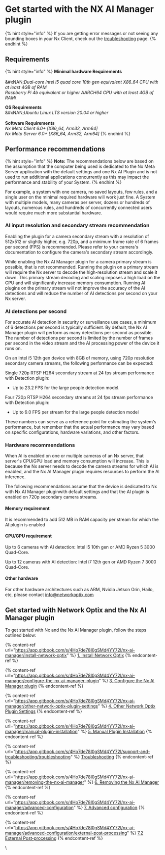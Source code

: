 # Get started with the NX AI Manager plugin

{% hint style="info" %}
If you are getting error messages or not seeing any bounding boxes in your Nx Client, check out the [troubleshooting](../support-and-troubleshooting/how-to-get-support.md) page.
{% endhint %}

## Requirements

{% hint style="info" %}
**Minimal hardware Requirements**\
\
&#xNAN;_&#x44;ual-core Intel i5 quad core 10th gen equivalent X86\_64 CPU with at least 4GB of RAM_\
_Raspberry Pi 4b equivalent or higher AARCH64 CPU with at least 4GB of RAM_\


**OS Requirements**\
&#xNAN;_&#x55;buntu Linux LTS version 20.04 or higher_\
\
**Software Requirements**\
_Nx Meta Client 6.0+                                      \[X86\_64, Arm32, Arm64]_\
_Nx Meta Server 6.0+                                      \[X86\_64, Arm32, Arm64]_
{% endhint %}

## Performance recommendations

{% hint style="info" %}
**Note:** The recommendations below are based on the assumption that the computer being used is dedicated to the Nx Meta Server application with the default settings and one Nx AI Plugin and is not used to run additional applications concurrently as this may impact the performance and stability of your System.
{% endhint %}

For example, a system with one camera, no saved layouts, few rules, and a single user on the minimal required hardware will work just fine. A System with multiple models, many cameras per server, dozens or hundreds of layouts, numerous rules, and hundreds of concurrently connected users would require much more substantial hardware.

### AI input resolution and secondary stream recommendation

Enabling the plugin for a camera secondary stream with a resolution of 512x512 or slightly higher, e.g. 720p, and a minimum frame rate of 6 frames per second (FPS) is recommended. Please refer to your camera's documentation to configure the camera's secondary stream accordingly.

While enabling the Nx AI Manager plugin for a camera primary stream is possible, that is not recommended. Running the plugin on a primary stream will require the Nx server to decode the high-resolution stream and scale it down. This primary stream decoding and scaling imposes a high load on the CPU and will significantly increase memory consumption. Running AI plugins on the primary stream will not improve the accuracy of the AI detections and will reduce the number of AI detections per second on your Nx server.

### AI detections per second

For accurate AI detection in security or surveillance use cases, a minimum of 6 detections per second is typically sufficient. By default, the Nx AI Manager plugin will perform as many detections per second as possible. The number of detections per second is limited by the number of frames per second in the video stream and the AI processing power of the device it runs on.

On an Intel i5 12th gen device with 8GB of memory, using 720p resolution secondary camera streams, the following performance can be expected:

Single 720p RTSP H264 secondary stream at 24 fps stream performance with Detection plugin:

* Up to 23.2 FPS for the large people detection model.

Four 720p RTSP H264 secondary streams at 24 fps stream performance with Detection plugin:

* Up to 9.0 FPS per stream for the large people detection model

These numbers can serve as a reference point for estimating the system's performance, but remember that the actual performance may vary based on specific configurations, hardware variations, and other factors.

### Hardware recommendations

When AI is enabled on one or multiple cameras of an Nx server, that server's CPU/GPU load and memory consumption will increase. This is because the Nx server needs to decode the camera streams for which AI is enabled, and the Nx AI Manager plugin requires resources to perform the AI inference.&#x20;

The following recommendations assume that the device is dedicated to Nx with Nx AI Manager pluginwith default settings and that the AI plugin is enabled on 720p secondary camera streams.

#### Memory requirement

It is recommended to add 512 MB in RAM capacity per stream for which the AI plugin is enabled

#### CPU/GPU requirement

Up to 6 cameras with AI detection: Intel i5 10th gen or AMD Ryzen 5 3000 Quad-Core.

Up to 12 cameras with AI detection: Intel i7 12th gen or AMD Ryzen 7 3000 Quad-Core.

#### Other hardware

For other hardware architectures such as ARM, Nvidia Jetson Orin, Hailo, etc, please contact info@networkoptix.com

## Get started with Network Optix and the Nx AI Manager plugin

To get started with Nx and the Nx AI Manager plugin, follow the steps outlined below:&#x20;

{% content-ref url="https://app.gitbook.com/s/4Ho7de78I0gSMd4YY72l/nx-ai-manager/install-network-optix" %}
[1. Install Network Optix](https://app.gitbook.com/s/4Ho7de78I0gSMd4YY72l/nx-ai-manager/install-network-optix)
{% endcontent-ref %}

{% content-ref url="https://app.gitbook.com/s/4Ho7de78I0gSMd4YY72l/nx-ai-manager/configure-the-nx-ai-manager-plugin" %}
[3. Configure the Nx AI Manager plugin](https://app.gitbook.com/s/4Ho7de78I0gSMd4YY72l/nx-ai-manager/configure-the-nx-ai-manager-plugin)
{% endcontent-ref %}

{% content-ref url="https://app.gitbook.com/s/4Ho7de78I0gSMd4YY72l/nx-ai-manager/other-network-optix-plugin-settings" %}
[4. Other Network Optix Plugin Settings](https://app.gitbook.com/s/4Ho7de78I0gSMd4YY72l/nx-ai-manager/other-network-optix-plugin-settings)
{% endcontent-ref %}

{% content-ref url="https://app.gitbook.com/s/4Ho7de78I0gSMd4YY72l/nx-ai-manager/manual-plugin-installation" %}
[5. Manual Plugin Installation](https://app.gitbook.com/s/4Ho7de78I0gSMd4YY72l/nx-ai-manager/manual-plugin-installation)
{% endcontent-ref %}

{% content-ref url="https://app.gitbook.com/s/4Ho7de78I0gSMd4YY72l/support-and-troubleshooting/troubleshooting" %}
[Troubleshooting](https://app.gitbook.com/s/4Ho7de78I0gSMd4YY72l/support-and-troubleshooting/troubleshooting)
{% endcontent-ref %}

{% content-ref url="https://app.gitbook.com/s/4Ho7de78I0gSMd4YY72l/nx-ai-manager/removing-the-nx-ai-manager" %}
[6. Removing the Nx AI Manager](https://app.gitbook.com/s/4Ho7de78I0gSMd4YY72l/nx-ai-manager/removing-the-nx-ai-manager)
{% endcontent-ref %}

{% content-ref url="https://app.gitbook.com/s/4Ho7de78I0gSMd4YY72l/nx-ai-manager/advanced-configuration" %}
[7. Advanced configuration](https://app.gitbook.com/s/4Ho7de78I0gSMd4YY72l/nx-ai-manager/advanced-configuration)
{% endcontent-ref %}

{% content-ref url="https://app.gitbook.com/s/4Ho7de78I0gSMd4YY72l/nx-ai-manager/advanced-configuration/external-post-processing" %}
[7.2 External Post-processing](https://app.gitbook.com/s/4Ho7de78I0gSMd4YY72l/nx-ai-manager/advanced-configuration/external-post-processing)
{% endcontent-ref %}

\


